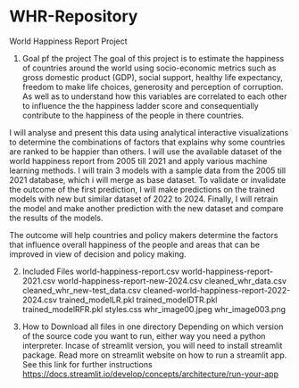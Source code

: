# WHR-Repository
World Happiness Report Project

1. Goal pf the project
The goal of this project is to estimate the happiness of countries around the world using socio-economic metrics such as gross domestic product (GDP), social support, healthy life expectancy, freedom to make life choices, generosity and perception of corruption. As well as to understand how this variables are correlated to each other to influence the the happiness ladder score and consequentially contribute to the happiness of the people in there countries.

I will analyse and present this data using analytical interactive visualizations to determine the combinations of factors that explains why some countries are ranked to be happier than others. I will use the available dataset of the world happiness report from 2005 till 2021 and apply various machine learning methods. I will train 3 models with a sample data from the 2005 till 2021 database, which i will merge as base dataset. To validate or invalidate the outcome of the first prediction, I will make predictions on the trained models with new but similar dataset of 2022 to 2024. Finally, I will retrain the model and make another prediction with the new dataset and compare the results of the models.

The outcome will help countries and policy makers determine the factors that influence overall happiness of the people and areas that can be improved in view of decision and policy making.

2. Included Files
world-happiness-report.csv
world-happiness-report-2021.csv
world-happiness-report-new-2024.csv
cleaned_whr_data.csv
cleaned_whr_new-test_data.csv
cleaned-world-happiness-report-2022-2024.csv
trained_modelLR.pkl
trained_modelDTR.pkl
trained_modelRFR.pkl
styles.css
whr_image00.jpeg
whr_image003.png

3. How to
Download all files in one directory
Depending on which version of the source code you want to run, either way you need a python interpreter. Incase of streamlit version, you will need to install streamlit package. Read more on streamlit website on how to run a streamlit app. See this link for further instructions https://docs.streamlit.io/develop/concepts/architecture/run-your-app
